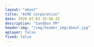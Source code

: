 ```yaml
---
layout: "about"
title: "ACME Corporation"
date: 2020-07-03 10:48:33
description: "Sandbox PM"
header-img: "/img/header_img/about.jpg"
aplayer: false
fixed: false
---
```

